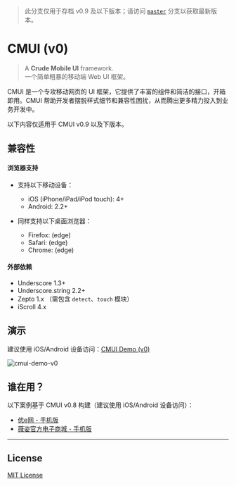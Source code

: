 > 此分支仅用于存档 v0.9 及以下版本；请访问 [`master`](https://github.com/CMUI/CMUI) 分支以获取最新版本。

# CMUI (v0)

> A **Crude Mobile UI** framework.  
> 一个简单粗暴的移动端 Web UI 框架。

CMUI 是一个专攻移动网页的 UI 框架，它提供了丰富的组件和简洁的接口，开箱即用。CMUI 帮助开发者摆脱样式细节和兼容性困扰，从而腾出更多精力投入到业务开发中。

以下内容仅适用于 CMUI v0.9 以及下版本。

## 兼容性

#### 浏览器支持

* 支持以下移动设备：
	* iOS (iPhone/iPad/iPod touch): 4+
	* Android: 2.2+

* 同样支持以下桌面浏览器：
	* Firefox: (edge)
	* Safari: (edge)
	* Chrome: (edge)

#### 外部依赖

* Underscore 1.3+
* Underscore.string 2.2+
* Zepto 1.x （需包含 `detect`、`touch` 模块）
* iScroll 4.x

## 演示

建议使用 iOS/Android 设备访问：[CMUI Demo (v0)](http://cmui.net/demo/v0/)

![cmui-demo-v0](https://cloud.githubusercontent.com/assets/1231359/5915338/9b499c62-a63f-11e4-8a90-fe5c64b8a4dc.png)

## 谁在用？

以下案例基于 CMUI v0.8 构建（建议使用 iOS/Android 设备访问）：

* [优e网 - 手机版](http://m.uemall.com/)
* [薇姿官方电子商城 - 手机版](http://m.vichy.com.cn/)

***

## License

[MIT License](http://www.opensource.org/licenses/mit-license.php)
